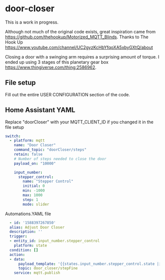 # door-closer

This is a work in progress.

Although not much of the original code exists, great inspiration came from  https://github.com/thehookup/Motorized_MQTT_Blinds. Thanks to The Hook Up https://www.youtube.com/channel/UC2gyzKcHbYfqoXA5xbyGXtQ/about

Closing a door with a swinging arm requires a surprising amount of torque. I ended up using 3 stages of this
planetary gear box https://www.thingiverse.com/thing:2586962.


## File setup

Fill out the entire USER CONFIGURATION section of the code.


## Home Assistant YAML


Replace "doorCloser" with your MQTT_CLIENT_ID if you changed it in the file setup

```yaml
switch:
  - platform: mqtt
    name: "Door Closer"
    command_topic: "doorCloser/steps"
    retain: false
    # Number of steps needed to close the door
    payload_on: "10000"

    input_number:
      stepper_control:
        name: "Stepper Control"
        initial: 0
        min: -1000
        max: 1000
        step: 1
        mode: slider

  ```
  Automations.YAML file
```yaml
  - id: '1588397267850'
  alias: Adjust Door Closer
  description: ''
  trigger:
  - entity_id: input_number.stepper_control
    platform: state
  condition: []
  action:
  - data:
      payload_template: '{{states.input_number.stepper_control.state |int }}'
      topic: door_closer/stepFine
    service: mqtt.publish

```
